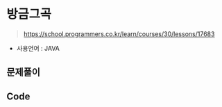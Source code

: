 # 방금그곡
> https://school.programmers.co.kr/learn/courses/30/lessons/17683
- 사용언어 : JAVA

## 문제풀이

## Code
```

```
